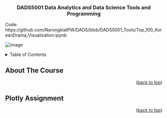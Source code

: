 <h3 align="center">DADS5001 Data Analytics and Data Science Tools and Programming</h3>
Code: https://github.com/NarongkiatPW/DADS/blob/DADS5001_Tools/Top_100_KoreanDrama_Visualization.ipynb

  ![image](https://github.com/NarongkiatPW/DADS/assets/158708499/a85d4a46-2aa2-4c50-afce-0686c81a98f6)

<!-- TABLE OF CONTENTS -->
<details>
  <summary>Table of Contents</summary>
  <ol>
    <li>
      <a href="#about-the-course">About The Course</a>
    </li>
    <li>
      <a href="#about-the-project">Plotly Assignment</a>
      <ul>
        <li><a href="#built-with">Top_100_KoreanDrama_Visualization</a></li>
      </ul>
    </li>
  </ol>
</details>

<!-- ABOUT THE COURSE -->
## About The Course
  
<p align="right">(<a href="#readme-top">back to top</a>)</p>

<!-- Plotly Assignment-->
## Plotly Assignment

<p align="right">(<a href="#readme-top">back to top</a>)</p>
